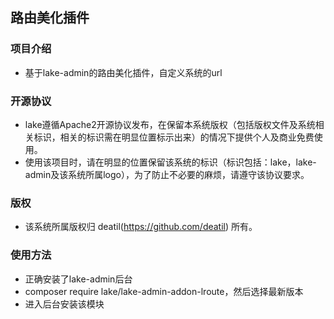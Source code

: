 ## 路由美化插件


### 项目介绍

*  基于lake-admin的路由美化插件，自定义系统的url


### 开源协议 

*  lake遵循Apache2开源协议发布，在保留本系统版权（包括版权文件及系统相关标识，相关的标识需在明显位置标示出来）的情况下提供个人及商业免费使用。  
*  使用该项目时，请在明显的位置保留该系统的标识（标识包括：lake，lake-admin及该系统所属logo），为了防止不必要的麻烦，请遵守该协议要求。


### 版权 

*  该系统所属版权归 deatil(https://github.com/deatil) 所有。


### 使用方法 

*  正确安装了lake-admin后台
*  composer require lake/lake-admin-addon-lroute，然后选择最新版本
*  进入后台安装该模块
